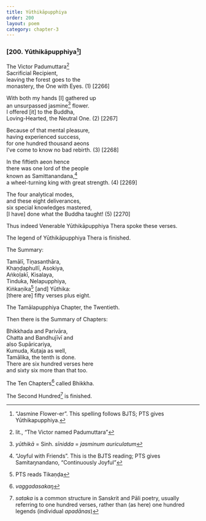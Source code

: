 ```yaml
---
title: Yūthikāpupphiya
order: 200
layout: poem
category: chapter-3
---
```


### \[200. Yūthikāpupphiya[^1]\]

The Victor Padumuttara[^2]  
Sacrificial Recipient,  
leaving the forest goes to the  
monastery, the One with Eyes. (1) \[2266\]

With both my hands \[I\] gathered up  
an unsurpassed jasmine[^3] flower.  
I offered \[it\] to the Buddha,  
Loving-Hearted, the Neutral One. (2) \[2267\]

Because of that mental pleasure,  
having experienced success,  
for one hundred thousand aeons  
I’ve come to know no bad rebirth. (3) \[2268\]

In the fiftieth aeon hence  
there was one lord of the people  
known as Samittanandana,[^4]  
a wheel-turning king with great strength. (4) \[2269\]

The four analytical modes,  
and these eight deliverances,  
six special knowledges mastered,  
\[I have\] done what the Buddha taught! (5) \[2270\]

Thus indeed Venerable Yūthikāpupphiya Thera spoke these verses.

The legend of Yūthikāpupphiya Thera is finished.

The Summary:

Tamālī, Tiṇasanthāra,  
Khaṇḍaphullī, Asokiya,  
Aṅkoḷakī, Kisalaya,  
Tinduka, Nelapupphiya,  
Kiṅkaṇika[^5] \[and\] Yūthika:  
\[there are\] fifty verses plus eight.

The Tamālapupphiya Chapter, the Twentieth.

Then there is the Summary of Chapters:

Bhikkhada and Parivāra,  
Chatta and Bandhujīvī and  
also Supāricariya,  
Kumuda, Kuṭaja as well,  
Tamālika, the tenth is done.  
There are six hundred verses here  
and sixty six more than that too.

The Ten Chapters[^6] called Bhikkha.

The Second Hundred[^7] is finished.

[^1]: “Jasmine Flower-er”. This spelling follows BJTS; PTS gives Yūthikapupphiya.

[^2]: lit., “The Victor named Padumuttara”

[^3]: *yūthikā* = Sinh. *sīnidda* = *jasminum auriculatum*

[^4]: “Joyful with Friends”. This is the BJTS reading; PTS gives Samitaŋnandano, “Continuously Joyful”

[^5]: PTS reads Tikaṇḍa

[^6]: *vaggadasakaŋ*

[^7]: *sataka* is a common structure in Sanskrit and Pāli poetry, usually referring to one hundred verses, rather than (as here) one hundred legends (individual *apadānas*)

